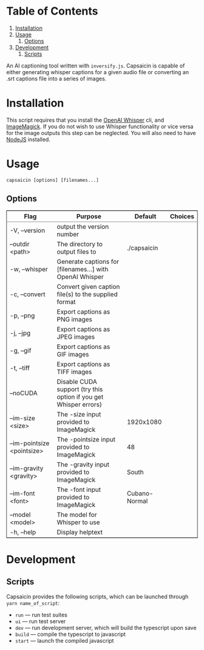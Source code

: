
# Table of Contents

1.  [Installation](#orge0636d5)
2.  [Usage](#orge3c78c0)
    1.  [Options](#org2ab536b)
3.  [Development](#org596a20d)
    1.  [Scripts](#org0abb013)

An AI captioning tool written with `inversify.js`. Capsaicin is capable of either generating whisper captions for a given audio file or converting an .srt captions file into a series of images.


<a id="orge0636d5"></a>

# Installation

This script requires that you install the [OpenAI Whisper](https://github.com/openai/whisper) cli, and [ImageMagick](https://imagemagick.org/). If you do not wish to use Whisper functionality or vice versa for the image outputs this step can be neglected. You will also need to have [NodeJS](https://nodejs.org/en) installed.


<a id="orge3c78c0"></a>

# Usage

    capsaicin [options] [filenames...]


<a id="org2ab536b"></a>

## Options

<table border="2" cellspacing="0" cellpadding="6" rules="groups" frame="hsides">


<colgroup>
<col  class="org-left" />

<col  class="org-left" />

<col  class="org-left" />

<col  class="org-left" />
</colgroup>
<thead>
<tr>
<th scope="col" class="org-left">Flag</th>
<th scope="col" class="org-left">Purpose</th>
<th scope="col" class="org-left">Default</th>
<th scope="col" class="org-left">Choices</th>
</tr>
</thead>

<tbody>
<tr>
<td class="org-left">-V, &#x2013;version</td>
<td class="org-left">output the version number</td>
<td class="org-left">&#xa0;</td>
<td class="org-left">&#xa0;</td>
</tr>


<tr>
<td class="org-left">&#x2013;outdir &lt;path&gt;</td>
<td class="org-left">The directory to output files to</td>
<td class="org-left">./capsaicin</td>
<td class="org-left">&#xa0;</td>
</tr>


<tr>
<td class="org-left">-w, &#x2013;whisper</td>
<td class="org-left">Generate captions for [filenames&#x2026;] with OpenAI Whisper</td>
<td class="org-left">&#xa0;</td>
<td class="org-left">&#xa0;</td>
</tr>


<tr>
<td class="org-left">-c, &#x2013;convert</td>
<td class="org-left">Convert given caption file(s) to the supplied format</td>
<td class="org-left">&#xa0;</td>
<td class="org-left">&#xa0;</td>
</tr>


<tr>
<td class="org-left">-p, &#x2013;png</td>
<td class="org-left">Export captions as PNG images</td>
<td class="org-left">&#xa0;</td>
<td class="org-left">&#xa0;</td>
</tr>


<tr>
<td class="org-left">-j, &#x2013;jpg</td>
<td class="org-left">Export captions as JPEG images</td>
<td class="org-left">&#xa0;</td>
<td class="org-left">&#xa0;</td>
</tr>


<tr>
<td class="org-left">-g, &#x2013;gif</td>
<td class="org-left">Export captions as GIF images</td>
<td class="org-left">&#xa0;</td>
<td class="org-left">&#xa0;</td>
</tr>


<tr>
<td class="org-left">-t, &#x2013;tiff</td>
<td class="org-left">Export captions as TIFF images</td>
<td class="org-left">&#xa0;</td>
<td class="org-left">&#xa0;</td>
</tr>


<tr>
<td class="org-left">&#x2013;noCUDA</td>
<td class="org-left">Disable CUDA support (try this option if you get Whisper errors)</td>
<td class="org-left">&#xa0;</td>
<td class="org-left">&#xa0;</td>
</tr>


<tr>
<td class="org-left">&#x2013;im-size &lt;size&gt;</td>
<td class="org-left">The -size input provided to ImageMagick</td>
<td class="org-left">1920x1080</td>
<td class="org-left">&#xa0;</td>
</tr>


<tr>
<td class="org-left">&#x2013;im-pointsize &lt;pointsize&gt;</td>
<td class="org-left">The -pointsize input provided to ImageMagick</td>
<td class="org-left">48</td>
<td class="org-left">&#xa0;</td>
</tr>


<tr>
<td class="org-left">&#x2013;im-gravity &lt;gravity&gt;</td>
<td class="org-left">The -gravity input provided to ImageMagick</td>
<td class="org-left">South</td>
<td class="org-left">&#xa0;</td>
</tr>


<tr>
<td class="org-left">&#x2013;im-font &lt;font&gt;</td>
<td class="org-left">The -font input provided to ImageMagick</td>
<td class="org-left">Cubano-Normal</td>
<td class="org-left">&#xa0;</td>
</tr>


<tr>
<td class="org-left">&#x2013;model &lt;model&gt;</td>
<td class="org-left">The model for Whisper to use</td>
<td class="org-left">&#xa0;</td>
<td class="org-left">&#xa0;</td>
</tr>


<tr>
<td class="org-left">-h, &#x2013;help</td>
<td class="org-left">Display helptext</td>
<td class="org-left">&#xa0;</td>
<td class="org-left">&#xa0;</td>
</tr>
</tbody>
</table>


<a id="org596a20d"></a>

# Development


<a id="org0abb013"></a>

## Scripts

Capsaicin provides the following scripts, which can be launched through `yarn name_of_script`:

-   `run` &#x2014; run test suites
-   `ui` &#x2014; run test server
-   `dev` &#x2014; run development server, which will build the typescript upon save
-   `build` &#x2014; compile the typescript to javascript
-   `start` &#x2014; launch the compiled javascript

